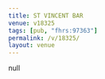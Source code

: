 ```yaml
---
title: ST VINCENT BAR
venue: v18325
tags: [pub, "fhrs:97363"]
permalink: /v/18325/
layout: venue
---
```

null